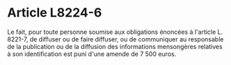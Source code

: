 # Article L8224-6

 

Le fait, pour toute personne soumise aux obligations énoncées à l'article L. 8221-7, de diffuser ou de faire diffuser, ou de communiquer au responsable de la publication ou de la diffusion des informations mensongères relatives à son identification est puni d'une amende de 7 500 euros.